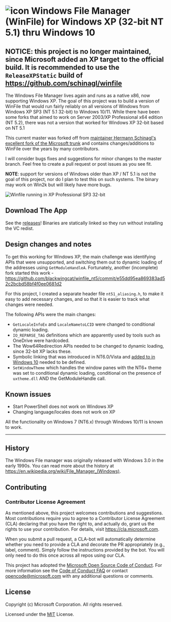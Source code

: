 # ![icon](winfile.png) Windows File Manager (WinFile) for Windows XP (32-bit NT 5.1) thru Windows 10

## NOTICE: this project is no longer maintained, since Microsoft added an XP target to the official build. It is recommended to use the `ReleaseXPStatic` build of https://github.com/schinagl/winfile

The Windows File Manager lives again and runs as a native x86, now supporting Windows XP.
The goal of this project was to build a version of WinFile that would run fairly reliably on all versions of Windows from Windows XP SP3 (NT 5.1 32-bit) to Windows 10/11.
While there have been some forks that aimed to work on Server 2003/XP Professional x64 edition (NT 5.2), there was not a version that worked for Windows XP 32-bit based on NT 5.1

This current master was forked off from [maintainer Hermann Schinagl's excellent fork of the Microsoft trunk](https://github.com/schinagl/winfile) and contains changes/additions to WinFile over the years by many contributors.

I will consider bugs fixes and suggestions for minor changes to the master branch. Feel free to create a pull request or post issues as you see fit.

**NOTE**: support for versions of Windows older than XP / NT 5.1 is not the goal of this project, nor do I plan to test this on such systems. The binary may work on Win2k but will likely have more bugs.

![Winfile running in XP Professional SP3 32-bit](winfile_xpsp3_running.png)

## Download The App
See the [releases](https://github.com/wesinator/winfile_xp/releases)!
Binaries are statically linked so they run without installing the VC redist.

## Design changes and notes

To get this working for Windows XP, the main challenge was identifying APIs that were unsupported, and switching them out to dynamic loading of the addresses using `GetModuleHandleA`.
Fortunately, another (incomplete) fork started this work - https://github.com/blackwingcat/winfile_nt5/commit/e55dd95ea869383ad52c2bcbd58bf4f0ee0681d2

For this project, I created a separate header file `nt51_aliasing.h`, to make it easy to add necessary changes, and so that it is easier to track what changes were needed.

The following APIs were the main changes:
 - `GetLocaleInfoEx` and `LocaleNametoLCID` were changed to conditional dynamic loading.
 - `IO_REPARSE_TAG` definitions which are apparently used by tools such as OneDrive were hardcoded.
 - The Wow64Redirection APIs needed to be changed to dynamic loading, since 32-bit XP lacks these.
 - Symbolic linking that was introduced in NT6.0/Vista and [added to in Windows 10](https://blogs.windows.com/windowsdeveloper/2016/12/02/symlinks-windows-10/) needed to be defined.
 - `SetWindowTheme` which handles the window panes with the NT6+ theme was set to conditional dynamic loading, conditional on the presence of `uxtheme.dll` AND the GetModuleHandle call.

## Known issues
- Start PowerShell does not work on Windows XP
- Changing language/locales does not work on XP

All the functionality on Windows 7 (NT6.x) through Windows 10/11 is known to work.

------

## History
The Windows File manager was originally released with Windows 3.0 in the early 1990s.  You
can read more about the history at https://en.wikipedia.org/wiki/File_Manager_(Windows).

## Contributing

### Contributor License Agreement
As mentioned above, this project welcomes contributions and suggestions.  Most contributions require you to agree to a
Contributor License Agreement (CLA) declaring that you have the right to, and actually do, grant us
the rights to use your contribution. For details, visit https://cla.microsoft.com.

When you submit a pull request, a CLA-bot will automatically determine whether you need to provide
a CLA and decorate the PR appropriately (e.g., label, comment). Simply follow the instructions
provided by the bot. You will only need to do this once across all repos using our CLA.

This project has adopted the [Microsoft Open Source Code of Conduct](https://opensource.microsoft.com/codeofconduct/).
For more information see the [Code of Conduct FAQ](https://opensource.microsoft.com/codeofconduct/faq/) or
contact [opencode@microsoft.com](mailto:opencode@microsoft.com) with any additional questions or comments.

## License
Copyright (c) Microsoft Corporation. All rights reserved.

Licensed under the [MIT](LICENSE) License.

[NO_TRAIN]::

